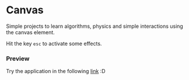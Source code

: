 # Canvas

Simple projects to learn algorithms, physics and simple interactions using the canvas element.

Hit the key `esc` to activate some effects.

### Preview

Try the application in the following [link](https://playground.htsuyoshiy.online/canvas) :D
